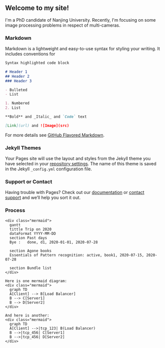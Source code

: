 ## Welcome to my site!
I'm a PhD candidate of Nanjing University. Recently, I'm focusing on some image processing problems in respect of multi-cameras.

<!-- You can use the [editor on GitHub](https://github.com/peiyaoooo/peiyaoooo.github.io/edit/master/index.md) to maintain and preview the content for your website in Markdown files.

Whenever you commit to this repository, GitHub Pages will run [Jekyll](https://jekyllrb.com/) to rebuild the pages in your site, from the content in your Markdown files. -->

### Markdown

Markdown is a lightweight and easy-to-use syntax for styling your writing. It includes conventions for

```markdown
Syntax highlighted code block

# Header 1
## Header 2
### Header 3

- Bulleted
- List

1. Numbered
2. List

**Bold** and _Italic_ and `Code` text

[Link](url) and ![Image](src)
```

For more details see [GitHub Flavored Markdown](https://guides.github.com/features/mastering-markdown/).

### Jekyll Themes

Your Pages site will use the layout and styles from the Jekyll theme you have selected in your [repository settings](https://github.com/peiyaoooo/peiyaoooo.github.io/settings). The name of this theme is saved in the Jekyll `_config.yml` configuration file.

### Support or Contact

Having trouble with Pages? Check out our [documentation](https://help.github.com/categories/github-pages-basics/) or [contact support](https://github.com/contact) and we’ll help you sort it out.

### Process 
<html>
  <body>
    <script src="https://cdn.jsdelivr.net/npm/mermaid@8.6.0/dist/mermaid.min.js"></script>
    <script>mermaid.initialize({startOnLoad:true});</script>
    
	
	<div class="mermaid">
      gantt
      tittle Trip on 2020
      dataFormat YYYY-MM-DD
      section Past days
      Bye :   done, d1, 2020-01-01, 2020-07-28
  
      section Agone books
      Essentials of Pattern recognition: active, book1, 2020-07-15, 2020-07-28
  
      section Bundle list
    </div>
	
    Here is one mermaid diagram:
    <div class="mermaid">
      graph TD
      A[Client] --> B[Load Balancer]
      B --> C[Server1]
      B --> D[Server2]
    </div>

    And here is another:
    <div class="mermaid">
      graph TD
      A[Client] -->|tcp_123| B(Load Balancer)
      B -->|tcp_456| C[Server1]
      B -->|tcp_456| D[Server2]
    </div>
  </body>
</html>
</html>